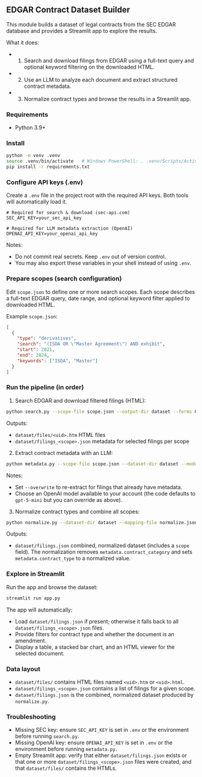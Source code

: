 ## EDGAR Contract Dataset Builder

This module builds a dataset of legal contracts from the SEC EDGAR database and provides a Streamlit app to explore the results.

What it does:
- 1) Search and download filings from EDGAR using a full-text query and optional keyword filtering on the downloaded HTML.
- 2) Use an LLM to analyze each document and extract structured contract metadata.
- 3) Normalize contract types and browse the results in a Streamlit app.

### Requirements
- Python 3.9+

### Install
```bash
python -m venv .venv
source .venv/bin/activate   # Windows PowerShell: . .venv/Scripts/Activate.ps1
pip install -r requirements.txt
```

### Configure API keys (.env)
Create a `.env` file in the project root with the required API keys. Both tools will automatically load it.
```env
# Required for search & download (sec-api.com)
SEC_API_KEY=your_sec_api_key

# Required for LLM metadata extraction (OpenAI)
OPENAI_API_KEY=your_openai_api_key
```

Notes:
- Do not commit real secrets. Keep `.env` out of version control.
- You may also export these variables in your shell instead of using `.env`.

### Prepare scopes (search configuration)
Edit `scope.json` to define one or more search scopes. Each scope describes a full-text EDGAR query, date range, and optional keyword filter applied to downloaded HTML.

Example `scope.json`:
```json
[
  {
    "type": "derivatives",
    "search": "(ISDA OR \"Master Agreement\") AND exhibit",
    "start": 2021,
    "end": 2024,
    "keywords": ["ISDA", "Master"]
  }
]
```

### Run the pipeline (in order)
1) Search EDGAR and download filtered filings (HTML):
```bash
python search.py --scope-file scope.json --output-dir dataset --forms 8-K 10-Q --delay-ms 200
```
Outputs:
- `dataset/files/<uid>.htm` HTML files
- `dataset/filings_<scope>.json` metadata for selected filings per scope

2) Extract contract metadata with an LLM:
```bash
python metadata.py --scope-file scope.json --dataset-dir dataset --model gpt-4o-mini --max-words 900
```
Notes:
- Set `--overwrite` to re-extract for filings that already have metadata.
- Choose an OpenAI model available to your account (the code defaults to `gpt-5-mini` but you can override as above).

3) Normalize contract types and combine all scopes:
```bash
python normalize.py --dataset-dir dataset --mapping-file normalize.json --output dataset/filings.json
```
Outputs:
- `dataset/filings.json` combined, normalized dataset (includes a `scope` field). The normalization removes `metadata.contract_category` and sets `metadata.contract_type` to a normalized value.

### Explore in Streamlit
Run the app and browse the dataset:
```bash
streamlit run app.py
```
The app will automatically:
- Load `dataset/filings.json` if present; otherwise it falls back to all `dataset/filings_<scope>.json` files.
- Provide filters for contract type and whether the document is an amendment.
- Display a table, a stacked bar chart, and an HTML viewer for the selected document.

### Data layout
- `dataset/files/` contains HTML files named `<uid>.htm` or `<uid>.html`.
- `dataset/filings_<scope>.json` contains a list of filings for a given scope.
- `dataset/filings.json` is the combined, normalized dataset produced by `normalize.py`.

### Troubleshooting
- Missing SEC key: ensure `SEC_API_KEY` is set in `.env` or the environment before running `search.py`.
- Missing OpenAI key: ensure `OPENAI_API_KEY` is set in `.env` or the environment before running `metadata.py`.
- Empty Streamlit app: verify that either `dataset/filings.json` exists or that one or more `dataset/filings_<scope>.json` files were created, and that `dataset/files/` contains the HTMLs.
